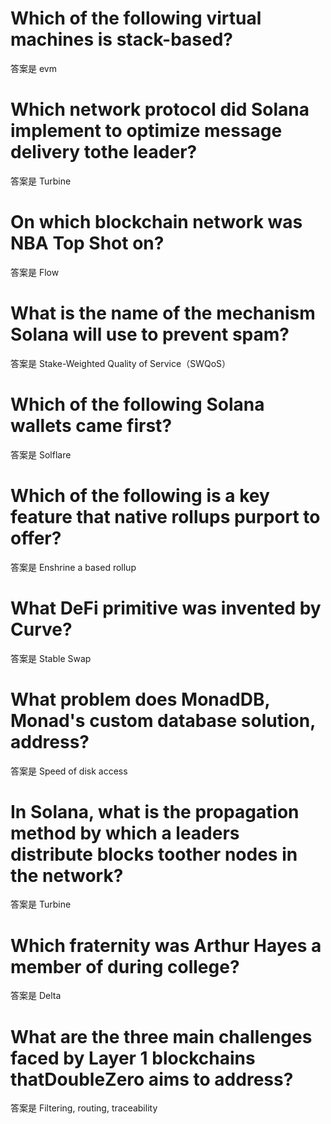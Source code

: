 # Which of the following virtual machines is stack-based?
答案是 evm
# Which network protocol did Solana implement to optimize message delivery tothe leader?
答案是 Turbine
# On which blockchain network was NBA Top Shot on?
答案是 Flow
# What is the name of the mechanism Solana will use to prevent spam?
答案是 Stake-Weighted Quality of Service（SWQoS）
# Which of the following Solana wallets came first?
答案是 Solflare
# Which of the following is a key feature that native rollups purport to offer?
答案是 Enshrine a based rollup
# What DeFi primitive was invented by Curve?
答案是 Stable Swap
# What problem does MonadDB, Monad's custom database solution, address?
答案是 Speed of disk access
# In Solana, what is the propagation method by which a leaders distribute blocks toother nodes in the network?
答案是 Turbine
# Which fraternity was Arthur Hayes a member of during college?
答案是 Delta
# What are the three main challenges faced by Layer 1 blockchains thatDoubleZero aims to address?
答案是 Filtering, routing, traceability
# 
